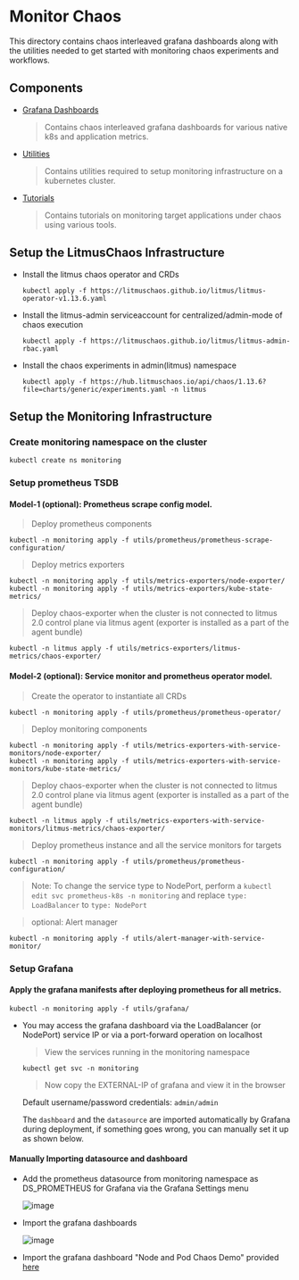 # Monitor Chaos

This directory contains chaos interleaved grafana dashboards along with the utilities needed to get started with monitoring chaos experiments and workflows.

## Components

- [Grafana Dashboards](https://github.com/litmuschaos/litmus/blob/master/monitoring/grafana-dashboards)

  > Contains chaos interleaved grafana dashboards for various native k8s and application metrics.

- [Utilities](https://github.com/litmuschaos/litmus/blob/master/monitoring/utils)

  > Contains utilities required to setup monitoring infrastructure on a kubernetes cluster.

- [Tutorials](https://github.com/litmuschaos/litmus/blob/master/monitoring/tutorials)
  
  > Contains tutorials on monitoring target applications under chaos using various tools.

## Setup the LitmusChaos Infrastructure

- Install the litmus chaos operator and CRDs

  ```
  kubectl apply -f https://litmuschaos.github.io/litmus/litmus-operator-v1.13.6.yaml
  ```

- Install the litmus-admin serviceaccount for centralized/admin-mode of chaos execution

  ```
  kubectl apply -f https://litmuschaos.github.io/litmus/litmus-admin-rbac.yaml
  ```

- Install the chaos experiments in admin(litmus) namespace

  ```
  kubectl apply -f https://hub.litmuschaos.io/api/chaos/1.13.6?file=charts/generic/experiments.yaml -n litmus
  ```

## Setup the Monitoring Infrastructure

### Create monitoring namespace on the cluster

```
kubectl create ns monitoring
```

### Setup prometheus TSDB

#### Model-1 (optional): Prometheus scrape config model.

> Deploy prometheus components

```
kubectl -n monitoring apply -f utils/prometheus/prometheus-scrape-configuration/
```

> Deploy metrics exporters

```
kubectl -n monitoring apply -f utils/metrics-exporters/node-exporter/
kubectl -n monitoring apply -f utils/metrics-exporters/kube-state-metrics/
```

> Deploy chaos-exporter when the cluster is not connected to litmus 2.0 control plane via litmus agent (exporter is installed as a part of the agent bundle)

```
kubectl -n litmus apply -f utils/metrics-exporters/litmus-metrics/chaos-exporter/
```

#### Model-2 (optional): Service monitor and prometheus operator model.

> Create the operator to instantiate all CRDs

```
kubectl -n monitoring apply -f utils/prometheus/prometheus-operator/
```

> Deploy monitoring components

```
kubectl -n monitoring apply -f utils/metrics-exporters-with-service-monitors/node-exporter/
kubectl -n monitoring apply -f utils/metrics-exporters-with-service-monitors/kube-state-metrics/
```

> Deploy chaos-exporter when the cluster is not connected to litmus 2.0 control plane via litmus agent (exporter is installed as a part of the agent bundle)

```
kubectl -n litmus apply -f utils/metrics-exporters-with-service-monitors/litmus-metrics/chaos-exporter/
```

> Deploy prometheus instance and all the service monitors for targets

```
kubectl -n monitoring apply -f utils/prometheus/prometheus-configuration/
```

> Note: To change the service type to NodePort, perform a `kubectl edit svc prometheus-k8s -n monitoring` and replace `type: LoadBalancer` to `type: NodePort`

> optional: Alert manager

```
kubectl -n monitoring apply -f utils/alert-manager-with-service-monitor/
```

### Setup Grafana

#### Apply the grafana manifests after deploying prometheus for all metrics.

```
kubectl -n monitoring apply -f utils/grafana/
```

- You may access the grafana dashboard via the LoadBalancer (or NodePort) service IP or via a port-forward operation on localhost

  > View the services running in the monitoring namespace

  ```
  kubectl get svc -n monitoring
  ```

  > Now copy the EXTERNAL-IP of grafana and view it in the browser

  Default username/password credentials: `admin/admin`

  The `dashboard` and the `datasource` are imported automatically by Grafana during deployment, if something goes wrong, you can manually set it up as shown below.

#### Manually Importing datasource and dashboard

- Add the prometheus datasource from monitoring namespace as DS_PROMETHEUS for Grafana via the Grafana Settings menu

  ![image](https://github.com/litmuschaos/litmus/blob/master/monitoring/screenshots/data-source-config.png?raw=true)

- Import the grafana dashboards

  ![image](https://github.com/litmuschaos/litmus/blob/master/monitoring/screenshots/import-dashboard.png?raw=true)

- Import the grafana dashboard "Node and Pod Chaos Demo" provided [here](https://raw.githubusercontent.com/litmuschaos/litmus/master/monitoring/grafana-dashboards/kubernetes/Node-and-pod-metrics-dashboard.json)
